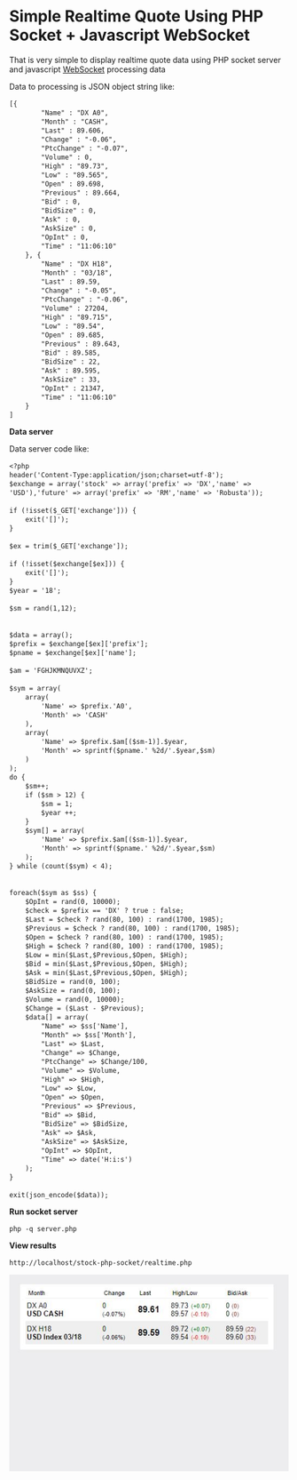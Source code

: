 # Simple Realtime Quote Using PHP Socket + Javascript WebSocket

That is very simple to display realtime quote data using PHP socket server and javascript [WebSocket](https://developer.mozilla.org/en-US/docs/Web/API/WebSocket) processing data

Data to processing is JSON object string like:
```
[{
		"Name" : "DX A0",
		"Month" : "CASH",
		"Last" : 89.606,
		"Change" : "-0.06",
		"PtcChange" : "-0.07",
		"Volume" : 0,
		"High" : "89.73",
		"Low" : "89.565",
		"Open" : 89.698,
		"Previous" : 89.664,
		"Bid" : 0,
		"BidSize" : 0,
		"Ask" : 0,
		"AskSize" : 0,
		"OpInt" : 0,
		"Time" : "11:06:10"
	}, {
		"Name" : "DX H18",
		"Month" : "03/18",
		"Last" : 89.59,
		"Change" : "-0.05",
		"PtcChange" : "-0.06",
		"Volume" : 27204,
		"High" : "89.715",
		"Low" : "89.54",
		"Open" : 89.685,
		"Previous" : 89.643,
		"Bid" : 89.585,
		"BidSize" : 22,
		"Ask" : 89.595,
		"AskSize" : 33,
		"OpInt" : 21347,
		"Time" : "11:06:10"
	}
]
```

**Data server**

Data server code like:

```
<?php
header('Content-Type:application/json;charset=utf-8');
$exchange = array('stock' => array('prefix' => 'DX','name' => 'USD'),'future' => array('prefix' => 'RM','name' => 'Robusta'));

if (!isset($_GET['exchange'])) {
	exit('[]');
}

$ex = trim($_GET['exchange']);

if (!isset($exchange[$ex])) {
	exit('[]');
}
$year = '18';

$sm = rand(1,12);


$data = array();
$prefix = $exchange[$ex]['prefix'];
$pname = $exchange[$ex]['name'];

$am = 'FGHJKMNQUVXZ';

$sym = array(
	array(
		'Name' => $prefix.'A0',
		'Month' => 'CASH'
	),
	array(
		'Name' => $prefix.$am[($sm-1)].$year,
		'Month' => sprintf($pname.' %2d/'.$year,$sm)
	)
);
do {
	$sm++;
	if ($sm > 12) {
		$sm = 1;
		$year ++;
	}
	$sym[] = array(
		'Name' => $prefix.$am[($sm-1)].$year,
		'Month' => sprintf($pname.' %2d/'.$year,$sm)
	);
} while (count($sym) < 4);


foreach($sym as $ss) {
	$OpInt = rand(0, 10000);
	$check = $prefix == 'DX' ? true : false;
	$Last = $check ? rand(80, 100) : rand(1700, 1985);
	$Previous = $check ? rand(80, 100) : rand(1700, 1985);
	$Open = $check ? rand(80, 100) : rand(1700, 1985);
	$High = $check ? rand(80, 100) : rand(1700, 1985);
	$Low = min($Last,$Previous,$Open, $High);
	$Bid = min($Last,$Previous,$Open, $High);
	$Ask = min($Last,$Previous,$Open, $High);
	$BidSize = rand(0, 100);
	$AskSize = rand(0, 100);
	$Volume = rand(0, 10000);
	$Change = ($Last - $Previous);
	$data[] = array(
		"Name" => $ss['Name'],
		"Month" => $ss['Month'],
		"Last" => $Last,
		"Change" => $Change,
		"PtcChange" => $Change/100,
		"Volume" => $Volume,
		"High" => $High,
		"Low" => $Low,
		"Open" => $Open,
		"Previous" => $Previous,
		"Bid" => $Bid,
		"BidSize" => $BidSize,
		"Ask" => $Ask,
		"AskSize" => $AskSize,
		"OpInt" => $OpInt,
		"Time" => date('H:i:s')
	);
}

exit(json_encode($data));

```

**Run socket server**
```
php -q server.php
```

**View results**
```
http://localhost/stock-php-socket/realtime.php
```

![img](https://raw.githubusercontent.com/hoathienvu8x/stock-php-socket/master/capture.JPG)
